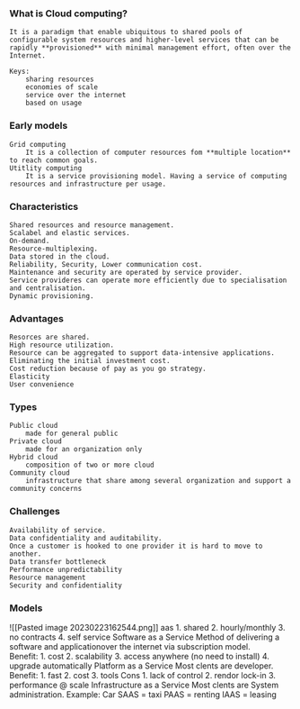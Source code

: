 ### What is Cloud computing?
	It is a paradigm that enable ubiquitous to shared pools of configurable system resources and higher-level services that can be rapidly **provisioned** with minimal management effort, often over the Internet. 
	
	Keys:
		sharing resources
		economies of scale
		service over the internet
		based on usage
		
### Early models
	Grid computing
		It is a collection of computer resources fom **multiple location** to reach common goals.
	Utitlity computing
		It is a service provisioning model. Having a service of computing resources and infrastructure per usage.

### Characteristics
	Shared resources and resource management.
	Scalabel and elastic services.
	On-demand.
	Resource-multiplexing.
	Data stored in the cloud. 
	Reliability, Security, Lower communication cost.
	Maintenance and security are operated by service provider.
	Service provideres can operate more efficiently due to specialisation and centralisation.
	Dynamic provisioning.

### Advantages
	Resorces are shared.
	High resource utilization.
	Resource can be aggregated to support data-intensive applications.
	Eliminating the initial investment cost.
	Cost reduction because of pay as you go strategy.
	Elasticity
	User convenience

### Types
	Public cloud
		made for general public
	Private cloud
		made for an organization only
	Hybrid cloud
		composition of two or more cloud
	Community cloud
		infrastructure that share among several organization and support a community concerns

### Challenges
	Availability of service.
	Data confidentiality and auditability.
	Once a customer is hooked to one provider it is hard to move to another.
	Data transfer bottleneck
	Performance unpredictability
	Resource management
	Security and confidentiality

### Models

![[Pasted image 20230223162544.png]]
	aas 
		1. shared
		2. hourly/monthly
		3. no contracts
		4. self service
	Software as a Service
		Method of delivering a software and applicationover the internet via subscription model.  
			Benefit: 
				1. cost
				2. scalability
				3. access anywhere (no need to install)
				4. upgrade automatically
	Platform as a Service
		Most clents are developer. 
			Benefit: 
				1. fast
				2. cost 
				3. tools
			Cons
				1. lack of control
				2. rendor lock-in
				3. performance @ scale
	Infrastructure as a Service
		Most clents are System administration. 
	Example: Car
	SAAS = taxi 
	PAAS = renting
	IAAS = leasing
	

	
	
	
	

		